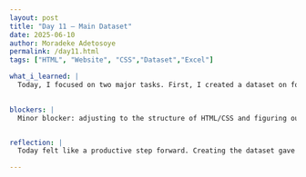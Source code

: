 ```yaml
---
layout: post
title: "Day 11 – Main Dataset"
date: 2025-06-10
author: Moradeke Adetosoye
permalink: /day11.html
tags: ["HTML", "Website", "CSS","Dataset","Excel"]

what_i_learned: |
  Today, I focused on two major tasks. First, I created a dataset on four core countries we’ll be working with—Nigeria, Senegal, The Gambia, and Sierra Leone—gathering key historical and cultural information that will shape our site content. This helped me think critically about how to organize and structure data for accessibility and engagement. Then I shifted to learning HTML and CSS to begin building the website. I practiced writing basic elements, styling with CSS, and understanding how layout and design choices affect user experience. It was my first hands-on step toward developing the platform's front end.  

  
blockers: |
  Minor blocker: adjusting to the structure of HTML/CSS and figuring out how to align content the way I envisioned. Still working through layout challenges, but it’s improving with practice.


reflection: |
  Today felt like a productive step forward. Creating the dataset gave me a clearer sense of how much content we’re working with and how important structure will be. Learning HTML and CSS was a bit challenging at first, but it was exciting to see how the code translates into a visual design. It made the project feel more real, and I’m looking forward to building something that’s both informative and engaging.

---
```


